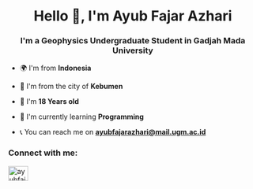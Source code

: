 <h1 align="center">Hello 👋, I'm Ayub Fajar Azhari</h1>
<h3 align="center">I'm a Geophysics Undergraduate Student in Gadjah Mada University</h3>

- 🌍 I'm from **Indonesia**
- 📍 I'm from the city of **Kebumen**
- 🧑 I'm **18 Years old**
- 🐣 I'm currently learning **Programming**

- 📞 You can reach me on **ayubfajarazhari@mail.ugm.ac.id**

<h3 align="left">Connect with me:</h3>
<p align="left">
<a href="https://instagram.com/ayubfajr" target="blank"><img align="center" src="https://raw.githubusercontent.com/rahuldkjain/github-profile-readme-generator/master/src/images/icons/Social/instagram.svg" alt="ayubfajr" height="30" width="40"/></a>
</p>
